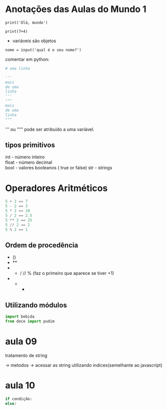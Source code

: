# Anotações das Aulas do Mundo 1

`print('Olá, mundo')`

`print(7+4)`

- variáveis são objetos

`nome = input('qual é o seu nome?')`

comentar em python:
```python
# uma linha

'''
mais
de uma
linha
'''
"""
mais
de uma
linha
"""
```

''' ou """ pode ser atribuido a uma variável.

## tipos primitivos

int - número inteiro  
float - número decimal  
bool - valores booleanos ( true or false)
str - strings

# Operadores Aritméticos

```py
5 + 2 == 7
5 - 2 == 3
5 * 2 == 10
5 / 2 == 2.5
5 ** 2 == 25
5 // 2 == 2
5 % 2 == 1

```

## Ordem de procedência

- ()
- **
- * / // % (faz o primeiro que aparece se tiver +1)
- + -


## Utilizando módulos

```py
import bebida
from doce import pudim
```

# aula 09

tratamento de string

-> metodos
-> acessar as string utilizando indices(semelhante ao javascript)


# aula 10

```py
if condição:
else:
```
